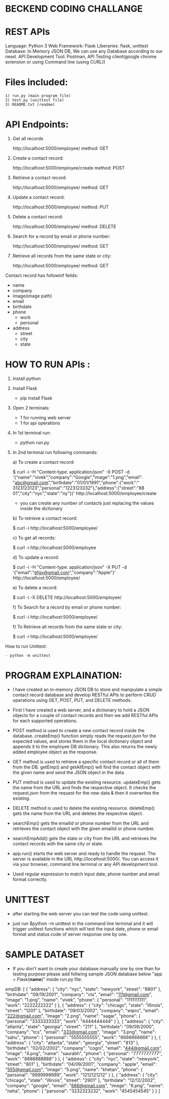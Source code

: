 # BECKEND CODING CHALLANGE

# REST APIs

Language: Python 3
Web Framework: Flask
Liberaries: flask, unittest
Database: In Memory JSON DB, We can use any Database according to our need.
API Development Tool: Postman, API Testing client(google chrome 	extension or using Command line (using CURL))

# Files included: 
	
	1) run.py (main program file)
	2) test.py (unittest file)
	3) README.txt (readme)


# API Endpoints:

1) Get all records

	http://localhost:5000/employee/			method: GET

2) Create a contact record:

	http://localhost:5000/employee/create		method: POST

3) Retrieve a contact record:

	http://localhost:5000/employee/<name>		method: GET

4) Update a contact record:

	http://localhost:5000/employee/<name>		method: PUT

5) Delete a contact record:

	http://localhost:5000/employee/<name>		method: DELETE

6) Search for a record by email or phone number:

	http://localhost:5000/employee/<string>	method: GET

7) Retrieve all records from the same state or city:

	http://localhost:5000/employee/<place>		method: GET


Contact record has followinf feilds:

- name
- company
- image(image path)
- email
- birthdate
- phone
	- work
	- personal
- address
	- street
	- city
	- state




# HOW TO RUN APIs :

1) Install python

2) Install Flask
	
	- pip install Flask

3) Open 2 terminals:

	- 1 for running web server
	- 1 for api operations

4) In 1st terminal run:

	- python run.py

5) In 2nd terminal run following commands:

	a) To create a contact record:

	$ curl -i -H "Content-type: application/json" -X POST -d 	'{"name":"vivek","company":"Google","image":"1.png","email":	"abc@gmail.com","birthdate":"01/01/1991","phone":{"work":"
	3123123123","personal":"1223123332"},"address":{"street":"88	01","city":"nyc","state":"ny"}}' 	http://localhost:5000/employee/create

	- you can create any number of contacts just replacing the 	values inside the dictionary


	b) To retrieve a contact record:

	$ curl -i http://localhost:5000/employee/<name>


	c) To get all records:

	$ curl -i http://localhost:5000/employee


	d) To update a record:
	
	$ curl -i -H "Content-type: application/json" -X PUT -d 	'{"email":"efgv@gmail.com","company":"Apple"}' 	http://localhost:5000/employee/<name>


	e) To delete a record:
	
	$ curl -i -X DELETE http://localhost:5000/employee/<name>

	
	f) To Search for a record by email or phone number:

	$ curl -i http://localhost:5000/employee/<email or phone>


	f) To Retrieve all records from the same state or city:

	$ curl -i http://localhost:5000/employee/<place>




How to run Unittest:

	- python -m unittest



# PROGRAM EXPLAINATION:

- I have created an in-memory JSON DB to store and manipulate a simple contact record database and develop RESTful APIs to perform CRUD operations using GET, POST, PUT, and DELETE methods.

- First I have created a web server, and a dictionary to hold a JSON objects for a couple of contact records and then we add RESTful APIs for each supported operations.

- POST method is used to create a new contact record inside the database. createEmp() function simply reads the request.json for the expected values, and stores them in the local dictionary object and appends it to the employee DB dictionary. This also returns the newly added employee object as the response.

- GET method is used to retrieve a specific contact record or all of them from the DB. getEmp() and getAllEmp() will find the contact object with the given name and send the JSON object in the data.

- PUT method is used to update the existing resource. updateEmp() gets the name from the URL and finds the respective object.  It checks the request.json from the request for the new data & then it overwrites the existing. 

- DELETE method is used to delete the existing resource. deleteEmp() gets the name from the URL and deletes the respective object. 

- searchEmp() gets the emailid or phone number from the URL and retrieves the contact object with the given emailid or phone number.

- searchEmpAdd() gets the state or city from the URL and retrieves the contact records with the same city or state.

- app.run() starts the web server and ready to handle the request. The server is available in the URL http://localhost:5000/. You can access it via your browser, command line terminal or any API development tool.

- Used regular expression to match input date, phone number and email format correctly. 



# UNITTEST

- after starting the web server you can test the code using unittest. 

- just run $python -m unittest in the command line terminal and it will trigger unittest functions which will test the input date, phone or email format and status code of server response one by one. 



# SAMPLE DATASET

- If you don't want to create your database manually one by one than for testing purpose please add follwing sample JSON database below "app = Flask(__name__)" inside run.py file:



empDB: [
    {
      "address": {
        "city": "nyc",
        "state": "newyork",
        "street": "8801"
      },
      "birthdate": "09/19/2001",
      "company": "cts",
      "email": "111@gmail.com",
      "image": "1.png",
      "name": "vivek",
      "phone": {
        "personal": "1111111111",
        "work": "2222222222"
      }
    },
{
      "address": {
        "city": "chicago",
        "state": "illinois",
        "street": "1201"
      },
      "birthdate": "09/03/2002",
      "company": "wipro",
      "email": "222@gmail.com",
      "image": "2.png",
      "name": "sagar",
      "phone": {
        "personal": "3333333333",
        "work": "4444444444"
      }
    },
{
      "address": {
        "city": "atlanta",
        "state": "georgia",
        "street": "211"
      },
      "birthdate": "09/09/2000",
      "company": "tcs",
      "email": "333@gmail.com",
      "image": "3.png",
      "name": "sahu",
      "phone": {
        "personal": "5555555555",
        "work": "6666666666"
      }
    },
{
      "address": {
        "city": "atlanta",
        "state": "georgia",
        "street": "813"
      },
      "birthdate": "02/02/2002",
      "company": "cogni",
      "email": "444@gmail.com",
      "image": "4.png",
      "name": "saurabh",
      "phone": {
        "personal": "7777777777",
        "work": "8888888888"
      }
    },
{
      "address": {
        "city": "nyc",
        "state": "newyork",
        "street": "801"
      },
      "birthdate": "04/09/2001",
      "company": "apple",
      "email": "555@gmail.com",
      "image": "5.png",
      "name": "khetan",
      "phone": {
        "personal": "9999999999",
        "work": "1212121212"
      }
    },
    {
      "address": {
        "city": "chicago",
        "state": "illinois",
        "street": "2901"
      },
      "birthdate": "12/12/2002",
      "company": "google",
      "email": "666@gmail.com",
      "image": "6.png",
      "name": "neha",
      "phone": {
        "personal": "3232323232",
        "work": "4545454545"
      }
    }
  ]














